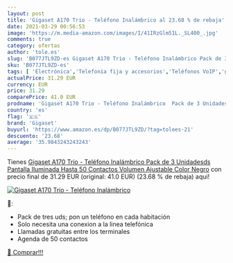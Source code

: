 ```yaml
---
layout: post
title: 'Gigaset A170 Trio - Teléfono Inalámbrico al 23.68 % de rebaja'
date: 2021-03-29 00:56:53
image: 'https://m.media-amazon.com/images/I/41IRzGlm51L._SL400_.jpg'
comments: true
category: ofertas
author: 'tole.es'
slug: 'B077JTL9ZD-es Gigaset A170 Trio - Teléfono Inalámbrico Pack de 3...'
sku: 'B077JTL9ZD-es'
tags: [ 'Electrónica','Telefonía fija y accesorios','Teléfonos VoIP','gigaset', ]
actualPrice: 31.29 EUR
currency: EUR
price: 31.29
comparePrice: 41.0 EUR
prodname: 'Gigaset A170 Trio - Teléfono Inalámbrico  Pack de 3 Unidadesds  Pantalla Iluminada  Hasta 50 Contactos  Volumen Ajustable  Color Negro'
country: 'es'
flag: '🇪🇸'
brand: 'Gigaset'
buyurl: 'https://www.amazon.es/dp/B077JTL9ZD/?tag=tolees-21'
descuento: '23.68'
average: '35.9843243243243'
---
```


Tienes [Gigaset A170 Trio - Teléfono Inalámbrico  Pack de 3 Unidadesds  Pantalla Iluminada  Hasta 50 Contactos  Volumen Ajustable  Color Negro](https://www.amazon.es/dp/B077JTL9ZD/?tag=tolees-21) con precio final de  31.29 EUR (original: 41.0 EUR) (23.68 %  de rebaja) aqui!

[![Gigaset A170 Trio - Teléfono Inalámbrico](https://m.media-amazon.com/images/I/41IRzGlm51L._SL400_.jpg)](https://www.amazon.es/dp/B077JTL9ZD/?tag=tolees-21)

🔎:

- Pack de tres uds; pon un teléfono en cada habitación
- Solo necesita una conexion a la linea telefónica
- Llamadas gratuitas entre los terminales
- Agenda de 50 contactos

[🛒 Comprar!!!](https://www.amazon.es/dp/B077JTL9ZD/?tag=tolees-21)
